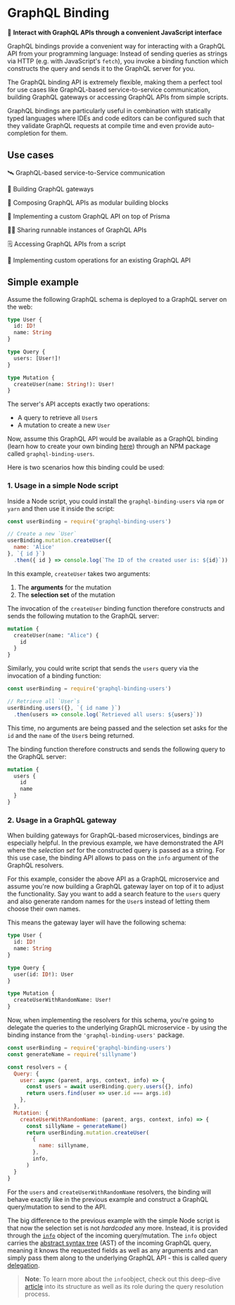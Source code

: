 # GraphQL Binding

<!-- [![](../assets/view-on-github.png)](https://github.com/graphql-binding/graphql-binding)

[<img src="../assets/view-on-github.png" />](https://github.com/graphql-binding/graphql-binding)

[<img src="../assets/view-on-github.png" />](https://github.com/graphql-binding/graphql-binding)

<a href="https://github.com/graphql-binding/graphql-binding"><img src="../assets/view-on-github.png" /></a> -->

🔗 **Interact with GraphQL APIs through a convenient JavaScript interface**

GraphQL bindings provide a convenient way for interacting with a GraphQL API from your programming language: Instead of sending queries as strings via HTTP (e.g. with JavaScript's `fetch`), you invoke a binding function which constructs the query and sends it to the GraphQL server for you.

The GraphQL binding API is extremely flexible, making them a perfect tool for use cases like GraphQL-based service-to-service communication, building GraphQL gateways or accessing GraphQL APIs from simple scripts.

GraphQL bindings are particularly useful in combination with statically typed languages where IDEs and code editors can be configured such that they validate GraphQL requests at compile time and even provide auto-completion for them.

## Use cases

🛰 GraphQL-based service-to-Service communication

🔨 Building GraphQL gateways

🤖 Composing GraphQL APIs as modular building blocks

🔼 Implementing a custom GraphQL API on top of Prisma

🏃‍♀️ Sharing runnable instances of GraphQL APIs

🗒 Accessing GraphQL APIs from a script

🛂 Implementing custom operations for an existing GraphQL API

## Simple example

Assume the following GraphQL schema is deployed to a GraphQL server on the web:

```graphql
type User {
  id: ID!
  name: String
}

type Query {
  users: [User!]!
}

type Mutation {
  createUser(name: String!): User!
}
```

The server's API accepts exactly two operations:

- A query to retrieve all `User`s
- A mutation to create a new `User`

Now, assume this GraphQL API would be available as a GraphQL binding (learn how to create your own binding [here](./04-Creating-your-own-Binding.md)) through an NPM package called `graphql-binding-users`.

Here is two scenarios how this binding could be used:

### 1. Usage in a simple Node script

Inside a Node script, you could install the `graphql-binding-users` via `npm` or `yarn` and then use it inside the script:

```js
const userBinding = require('graphql-binding-users')

// Create a new `User`
userBinding.mutation.createUser({
  name: 'Alice'
}, `{ id }`)
  .then({ id } => console.log(`The ID of the created user is: ${id}`))
```

In this example, `createUser` takes two arguments:

1. The **arguments** for the mutation
2. The **selection set** of the mutation

The invocation of the `createUser` binding function therefore constructs and sends the following mutation to the GraphQL server:

```graphql
mutation {
  createUser(name: "Alice") {
    id
  }
}
```

Similarly, you could write script that sends the `users` query via the invocation of a binding function:

```js
const userBinding = require('graphql-binding-users')

// Retrieve all `User`s
userBinding.users({}, `{ id name }`)
  .then(users => console.log(`Retrieved all users: ${users}`))
```

This time, no arguments are being passed and the selection set asks for the `id` and the `name` of the `User`s being returned.

The binding function therefore constructs and sends the following query to the GraphQL server:

```graphql
mutation {
  users {
    id
    name
  }
}
```

### 2. Usage in a GraphQL gateway

When building gateways for GraphQL-based microservices, bindings are especially helpful. In the previous example, we have demonstrated the API where the _selection set_ for the constructed query is passed as a string. For this use case, the binding API allows to pass on the `info` argument of the GraphQL resolvers.

For this example, consider the above API as a GraphQL microservice and assume you're now building a GraphQL gateway layer on top of it to adjust the functionality. Say you want to add a search feature to the `users` query and also generate random names for the `User`s instead of letting them choose their own names.

This means the gateway layer will have the following schema:

```graphql
type User {
  id: ID!
  name: String
}

type Query {
  user(id: ID!): User
}

type Mutation {
  createUserWithRandomName: User!
}
```

Now, when implementing the resolvers for this schema, you're going to delegate the queries to the underlying GraphQL microservice - by using the binding instance from the `'graphql-binding-users'` package.

```js
const userBinding = require('graphql-binding-users')
const generateName = require('sillyname')

const resolvers = {
  Query: {
    user: async (parent, args, context, info) => {
      const users = await userBinding.query.users({}, info)
      return users.find(user => user.id === args.id)
    },
  },
  Mutation: {
    createUserWithRandomName: (parent, args, context, info) => {
      const sillyName = generateName()
      return userBinding.mutation.createUser(
        {
          name: sillyname,
        },
        info,
      )
  }
}
```

For the `users` and `createUserWithRandomName` resolvers, the binding will behave exactly like in the previous example and construct a GraphQL query/mutation to send to the API.

The big difference to the previous example with the simple Node script is that now the selection set is not _hardcoded_ any more. Instead, it is provided through the [`info`](https://blog.graph.cool/graphql-server-basics-demystifying-the-info-argument-in-graphql-resolvers-6f26249f613a) object of the incoming query/mutation. The `info` object carries the [abstract syntax tree](https://medium.com/@cjoudrey/life-of-a-graphql-query-lexing-parsing-ca7c5045fad8) (AST) of the incoming GraphQL query, meaning it knows the requested fields as well as any arguments and can simply pass them along to the underlying GraphQL API - this is called query [delegation](https://blog.graph.cool/graphql-schema-stitching-explained-schema-delegation-4c6caf468405).

> **Note**: To learn more about the `info`object, check out this deep-dive [article](https://blog.graph.cool/graphql-server-basics-demystifying-the-info-argument-in-graphql-resolvers-6f26249f613a) into its structure as well as its role during the query resolution process.
